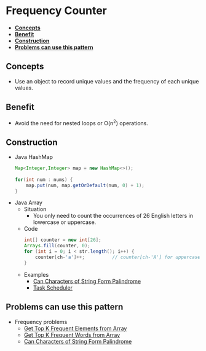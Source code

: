# Frequency Counter

- [**Concepts**](#concepts)
- [**Benefit**](#benefit)
- [**Construction**](#construction)
- [**Problems can use this pattern**](#problems-can-use-this-pattern)

## Concepts
- Use an object to record unique values and the frequency of each unique values.

## Benefit
- Avoid the need for nested loops or O(n<sup>2</sup>) operations.

## Construction
- Java HashMap
  ```java
  Map<Integer,Integer> map = new HashMap<>();
        
  for(int num : nums) {                            
      map.put(num, map.getOrDefault(num, 0) + 1);
  }
  ```
- Java Array
   - Situation
      - You only need to count the occurrences of 26 English letters in lowercase or uppercase.
   - Code
      ```java
      int[] counter = new int[26];
      Arrays.fill(counter, 0);
      for (int i = 0; i < str.length(); i++) {
          counter[ch-'a']++;          // counter[ch-'A'] for uppercase English letter
      }
      ```
   - Examples
      - [Can Characters of String Form Palindrome]()
      - [Task Scheduler]()

## Problems can use this pattern
- Frequency problems
   - [Get Top K Frequent Elements from Array]()
   - [Get Top K Frequent Words from Array]()
   - [Can Characters of String Form Palindrome]()

